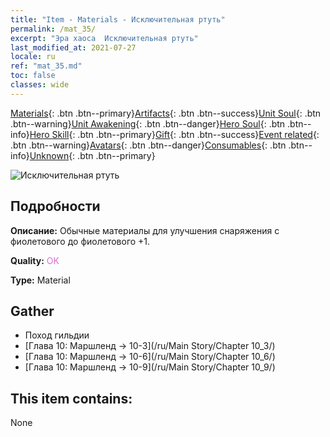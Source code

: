 ```yaml
---
title: "Item - Materials - Исключительная ртуть"
permalink: /mat_35/
excerpt: "Эра хаоса  Исключительная ртуть"
last_modified_at: 2021-07-27
locale: ru
ref: "mat_35.md"
toc: false
classes: wide
---
```

 [Materials](/ItemsRU/){: .btn .btn--primary}[Artifacts](/ItemsRU/Artifacts/){: .btn .btn--success}[Unit Soul](/ItemsRU/UnitSoul/){: .btn .btn--warning}[Unit Awakening](/ItemsRU/UnitAwakening/){: .btn .btn--danger}[Hero Soul](/ItemsRU/HeroSoul/){: .btn .btn--info}[Hero Skill](/ItemsRU/HeroSkill/){: .btn .btn--primary}[Gift](/ItemsRU/Gift/){: .btn .btn--success}[Event related](/ItemsRU/Events/){: .btn .btn--warning}[Avatars](/ItemsRU/Avatars/){: .btn .btn--danger}[Consumables](/ItemsRU/Consumables/){: .btn .btn--info}[Unknown](/ItemsRU/Unknown/){: .btn .btn--primary}

 ![Исключительная ртуть](/images/t/i_cailiao_shuiyin2.png)

## Подробности
 **Описание:** Обычные материалы для улучшения снаряжения c фиолетового до фиолетового +1.

 **Quality:** <span style="color: #DA70D6">OK</span>

 **Type:** Material

## Gather

*    Поход гильдии 
*    [Глава 10: Маршленд -> 10-3](/ru/Main Story/Chapter 10_3/) 
*    [Глава 10: Маршленд -> 10-6](/ru/Main Story/Chapter 10_6/) 
*    [Глава 10: Маршленд -> 10-9](/ru/Main Story/Chapter 10_9/) 

## This item contains:

  None

